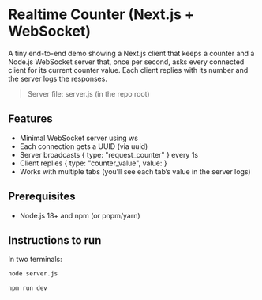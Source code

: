 # Realtime Counter (Next.js + WebSocket)

A tiny end-to-end demo showing a Next.js client that keeps a counter and a Node.js WebSocket server that, once per second, asks every connected client for its current counter value. Each client replies with its number and the server logs the responses.

> Server file: server.js (in the repo root)

## Features

- Minimal WebSocket server using ws
- Each connection gets a UUID (via uuid)
- Server broadcasts { type: "request_counter" } every 1s
- Client replies { type: "counter_value", value: <current> }
- Works with multiple tabs (you’ll see each tab’s value in the server logs)

## Prerequisites

- Node.js 18+ and npm (or pnpm/yarn)

## Instructions to run

In two terminals:

```bash
node server.js
```

```bash
npm run dev
```
